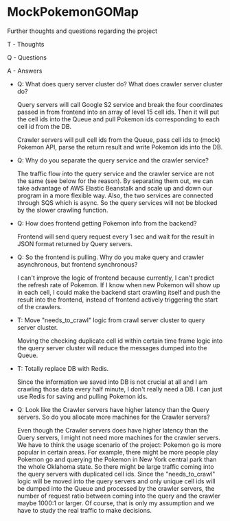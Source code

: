 # MockPokemonGOMap

Further thoughts and questions regarding the project

T - Thoughts

Q - Questions

A - Answers

* Q: What does query server cluster do? What does crawler server cluster do?

  Query servers will call Google S2 service and break the four coordinates passed in from frontend into an array of level 15 cell ids. Then it will put the cell ids into the Queue and pull Pokemon ids corresponding to each cell id from the DB.

  Crawler servers will pull cell ids from the Queue, pass cell ids to (mock) Pokemon API, parse the return result and write Pokemon ids into the DB.

* Q: Why do you separate the query service and the crawler service?

  The traffic flow into the query service and the crawler service are not the same (see below for the reason). By separating them out, we can take advantage of AWS Elastic Beanstalk and scale up and down our program in a more flexible way. Also, the two services are connected through SQS which is async. So the query services will not be blocked by the slower crawling function.

* Q: How does frontend getting Pokemon info from the backend?

  Frontend will send query request every 1 sec and wait for the result in JSON format returned by Query servers.

* Q: So the frontend is pulling. Why do you make query and crawler asynchronous, but frontend synchronous?

  I can't improve the logic of frontend because currently, I can't predict the refresh rate of Pokemon. If I know when new Pokemon will show up in each cell, I could make the backend start crawling itself and push the result into the frontend, instead of frontend actively triggering the start of the crawlers.

* T: Move "needs_to_crawl" logic from crawl server cluster to query server cluster.

  Moving the checking duplicate cell id within certain time frame logic into the query server cluster will reduce the messages dumped into the Queue.

* T: Totally replace DB with Redis.

  Since the information we saved into DB is not crucial at all and I am crawling those data every half minute, I don't really need a DB. I can just use Redis for saving and pulling Pokemon ids.

* Q: Look like the Crawler servers have higher latency than the Query servers. So do you allocate more machines for the Crawler servers?

  Even though the Crawler servers does have higher latency than the Query servers, I might not need more machines for the crawler servers. We have to think the usage scenario of the project: Pokemon go is more popular in certain areas. For example, there might be more people play Pokemon go and querying the Pokemon in New York central park than the whole Oklahoma state. So there might be large traffic coming into the query servers with duplicated cell ids. Since the "needs_to_crawl" logic will be moved into the query servers and only unique cell ids will be dumped into the Queue and processed by the crawler servers, the number of request ratio between coming into the query and the crawler maybe 1000:1 or larger. Of course, that is only my assumption and we have to study the real traffic to make decisions. 

